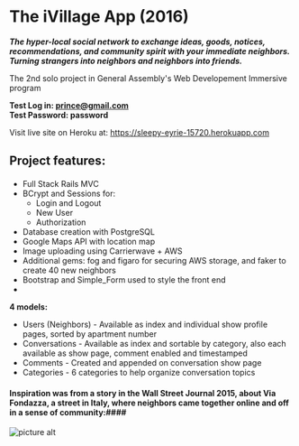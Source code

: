 
# The iVillage App (2016) #
***The hyper-local social network to exchange ideas, goods, notices, recommendations, and community spirit with your immediate neighbors. Turning strangers into neighbors and neighbors into friends.***



The 2nd solo project in General Assembly's Web Developement Immersive program


**Test Log in: prince@gmail.com**
<br>
**Test Password: password**

Visit live site on Heroku at: https://sleepy-eyrie-15720.herokuapp.com

## Project features: ##
####
* Full Stack Rails MVC
* BCrypt and Sessions for:
  * Login and Logout
  * New User
  * Authorization
* Database creation with PostgreSQL
* Google Maps API with location map
* Image uploading using Carrierwave + AWS
* Additional gems: fog and figaro for securing AWS storage, and faker to create 40 new neighbors 
* Bootstrap and Simple_Form used to style the front end
* 


**4 models:**
* Users (Neighbors) - Available as index and individual show profile pages, sorted by apartment number
* Conversations - Available as index and sortable by category, also each available as show page, comment enabled and timestamped
* Comments - Created and appended on conversation show page
* Categories - 6 categories to help organize conversation topics


#### Inspiration was from a story in the Wall Street Journal 2015, about Via Fondazza, a street in Italy, where neighbors came together online and off in a sense of community:####
![picture alt](http://i.imgur.com/XdRcKkh.jpg "Via Fondazza")
